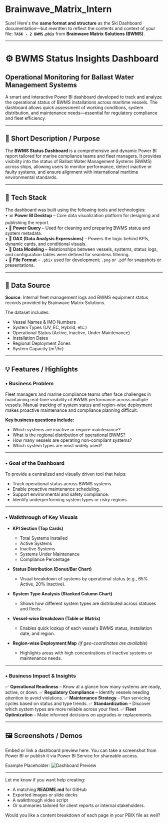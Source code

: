 # Brainwave_Matrix_Intern
Sure! Here's the **same format and structure** as the Ski Dashboard documentation—but rewritten to reflect the contents and context of your file:
**`TASK - 2 BWMS.pbix`** from **Brainwave Matrix Solutions (BWMS)**.

---

# ⚙️ BWMS Status Insights Dashboard

## Operational Monitoring for Ballast Water Management Systems

A smart and interactive Power BI dashboard developed to track and analyze the operational status of BWMS installations across maritime vessels. The dashboard allows quick assessment of working conditions, system distribution, and maintenance needs—essential for regulatory compliance and fleet efficiency.

---

## 📌 Short Description / Purpose

The **BWMS Status Dashboard** is a comprehensive and dynamic Power BI report tailored for marine compliance teams and fleet managers. It provides visibility into the status of Ballast Water Management Systems (BWMS) across ships, allowing users to monitor performance, detect inactive or faulty systems, and ensure alignment with international maritime environmental standards.

---

## 🧰 Tech Stack

The dashboard was built using the following tools and technologies:<br>
• 📊 **Power BI Desktop** – Core data visualization platform for designing and publishing the report.<br>
• 📂 **Power Query** – Used for cleaning and preparing BWMS status and system metadata.<br>
• 🧠 **DAX (Data Analysis Expressions)** – Powers the logic behind KPIs, dynamic cards, and conditional visuals.<br>
• 🧱 **Data Modeling** – Relationships between vessels, systems, status logs, and configuration tables were defined for seamless filtering.<br>
• 📁 **File Format** – `.pbix` used for development; `.png` or `.pdf` for snapshots or presentations.

---

## 🔎 Data Source

**Source**: Internal fleet management logs and BWMS equipment status records provided by Brainwave Matrix Solutions.

The dataset includes:

* Vessel Names & IMO Numbers
* System Types (UV, EC, Hybrid, etc.)
* Operational Status (Active, Inactive, Under Maintenance)
* Installation Dates
* Regional Deployment Zones
* System Capacity (m³/hr)

---

## 💡 Features / Highlights

### • Business Problem

Fleet managers and marine compliance teams often face challenges in maintaining real-time visibility of BWMS performance across multiple vessels. Manual tracking of system status and region-wise deployment makes proactive maintenance and compliance planning difficult.

**Key business questions include:**

* Which systems are inactive or require maintenance?
* What is the regional distribution of operational BWMS?
* How many vessels are operating non-compliant systems?
* Which system types are most widely used?

---

### • Goal of the Dashboard

To provide a centralized and visually driven tool that helps:

* Track operational status across BWMS systems.
* Enable proactive maintenance scheduling.
* Support environmental and safety compliance.
* Identify underperforming system types or risky regions.

---

### • Walkthrough of Key Visuals

* **KPI Section (Top Cards)**

  * Total Systems Installed
  * Active Systems
  * Inactive Systems
  * Systems Under Maintenance
  * Compliance Percentage

* **Status Distribution (Donut/Bar Chart)**

  * Visual breakdown of systems by operational status (e.g., 65% Active, 20% Inactive).

* **System Type Analysis (Stacked Column Chart)**

  * Shows how different system types are distributed across statuses and fleets.

* **Vessel-wise Breakdown (Table or Matrix)**

  * Enables quick lookup of each vessel’s BWMS status, installation date, and region.

* **Region-wise Deployment Map** *(if geo-coordinates are available)*

  * Highlights areas with high concentrations of inactive systems or maintenance needs.

---

### • Business Impact & Insights

✅ **Operational Readiness** – Know at a glance how many systems are ready, active, or down.
✅ **Regulatory Compliance** – Identify vessels needing attention to avoid violations.
✅ **Maintenance Strategy** – Plan servicing cycles based on status and type trends.
✅ **Standardization** – Discover which system types are more reliable across your fleet.
✅ **Fleet Optimization** – Make informed decisions on upgrades or replacements.

---

## 🖼️ Screenshots / Demos

Embed or link a dashboard preview here. You can take a screenshot from Power BI or publish it via Power BI Service for shareable access.

Example Placeholder:
![Dashboard Preview](https://github.com/your-org-name/BWMS-dashboard/blob/main/BWMS_Snapshot.png)

---

Let me know if you want help creating:

* A matching **README.md** for GitHub
* Exported images or slide decks
* A walkthrough video script
* Or summaries tailored for client reports or internal stakeholders.

Would you like a content breakdown of each page in your PBIX file as well?
